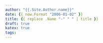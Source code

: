 ```yaml
---
author: "{{.Site.Author.name}}"
date: {{ now.Format "2006-01-02" }}
title: {{ replace .Name "-" " " | title }}
draft: true
katex: true
tags: 
---
```


